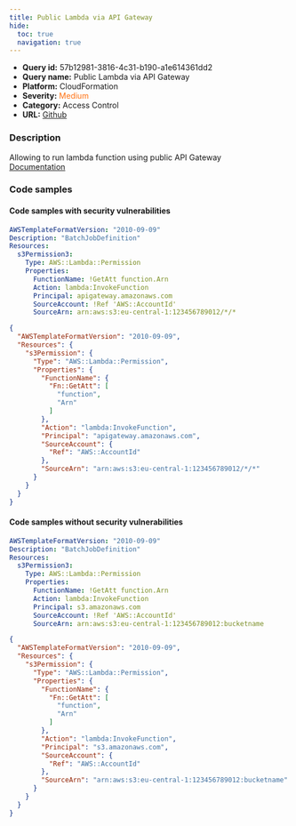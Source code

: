```yaml
---
title: Public Lambda via API Gateway
hide:
  toc: true
  navigation: true
---
```


<style>
  .highlight .hll {
    background-color: #ff171742;
  }
  .md-content {
    max-width: 1100px;
    margin: 0 auto;
  }
</style>

-   **Query id:** 57b12981-3816-4c31-b190-a1e614361dd2
-   **Query name:** Public Lambda via API Gateway
-   **Platform:** CloudFormation
-   **Severity:** <span style="color:#ff7213">Medium</span>
-   **Category:** Access Control
-   **URL:** [Github](https://github.com/Checkmarx/kics/tree/master/assets/queries/cloudFormation/aws/public_lambda_via_api_gateway)

### Description
Allowing to run lambda function using public API Gateway<br>
[Documentation](https://docs.aws.amazon.com/AWSCloudFormation/latest/UserGuide/aws-resource-lambda-permission.html)

### Code samples
#### Code samples with security vulnerabilities
```yaml title="Positive test num. 1 - yaml file" hl_lines="11"
AWSTemplateFormatVersion: "2010-09-09"
Description: "BatchJobDefinition"
Resources:
  s3Permission3:
    Type: AWS::Lambda::Permission
    Properties:
      FunctionName: !GetAtt function.Arn
      Action: lambda:InvokeFunction
      Principal: apigateway.amazonaws.com
      SourceAccount: !Ref 'AWS::AccountId'
      SourceArn: arn:aws:s3:eu-central-1:123456789012/*/*

```
```json title="Positive test num. 2 - json file" hl_lines="18"
{
  "AWSTemplateFormatVersion": "2010-09-09",
  "Resources": {
    "s3Permission": {
      "Type": "AWS::Lambda::Permission",
      "Properties": {
        "FunctionName": {
          "Fn::GetAtt": [
            "function",
            "Arn"
          ]
        },
        "Action": "lambda:InvokeFunction",
        "Principal": "apigateway.amazonaws.com",
        "SourceAccount": {
          "Ref": "AWS::AccountId"
        },
        "SourceArn": "arn:aws:s3:eu-central-1:123456789012/*/*"
      }
    }
  }
}

```


#### Code samples without security vulnerabilities
```yaml title="Negative test num. 1 - yaml file"
AWSTemplateFormatVersion: "2010-09-09"
Description: "BatchJobDefinition"
Resources:
  s3Permission3:
    Type: AWS::Lambda::Permission
    Properties:
      FunctionName: !GetAtt function.Arn
      Action: lambda:InvokeFunction
      Principal: s3.amazonaws.com
      SourceAccount: !Ref 'AWS::AccountId'
      SourceArn: arn:aws:s3:eu-central-1:123456789012:bucketname

```
```json title="Negative test num. 2 - json file"
{
  "AWSTemplateFormatVersion": "2010-09-09",
  "Resources": {
    "s3Permission": {
      "Type": "AWS::Lambda::Permission",
      "Properties": {
        "FunctionName": {
          "Fn::GetAtt": [
            "function",
            "Arn"
          ]
        },
        "Action": "lambda:InvokeFunction",
        "Principal": "s3.amazonaws.com",
        "SourceAccount": {
          "Ref": "AWS::AccountId"
        },
        "SourceArn": "arn:aws:s3:eu-central-1:123456789012:bucketname"
      }
    }
  }
}

```
